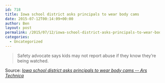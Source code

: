 ```yaml
---
id: 718
title: Iowa school district asks principals to wear body cams
date: 2015-07-12T00:14:09+00:00
author: Ben
layout: post
permalink: /2015/07/12/iowa-school-district-asks-principals-to-wear-body-cams/
categories:
  - Uncategorized
---
```

> Safety advocate says kids may not report abuse if they know they&#8217;re being watched.

Source: _[Iowa school district asks principals to wear body cams -- Ars Technica](http://arstechnica.com/tech-policy/2015/07/some-iowa-schools-are-asking-their-principals-to-wear-body-cameras/)_